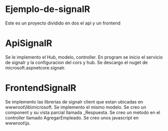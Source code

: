 # Ejemplo-de-signalR

Este es un proyecto dividido en dos el api y un frontend

# ApiSignalR

Se le implemento el Hub, modelo, controller. En program se inicio el servicio de signalr y la configuracion del cors y hub. 
Se descargo el nuget de microsoft.aspnetcore.signalr.

# FrontendSignalR

Se implemento las librerias de signalr client que estan ubicadas en wwwroot\lib\microsoft. Se implemento el mismo modelo. 
Se creo un component y su vista parcial llamada _Respuesta. Se creo un metodo en el controller llamado AgregarEmpleado. Se creo unos javascript en wwwroot\js.
